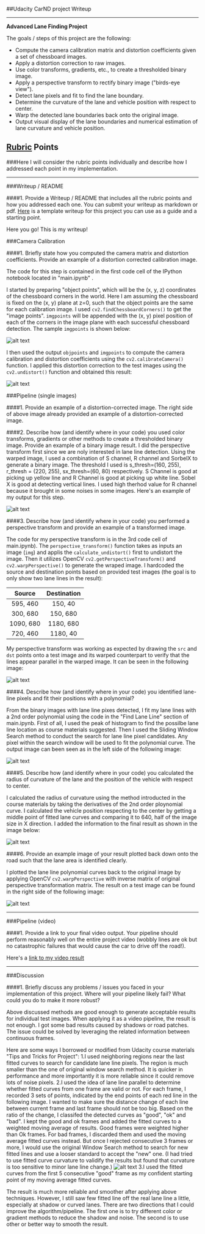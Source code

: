 ##Udacity CarND project Writeup


---

**Advanced Lane Finding Project**

The goals / steps of this project are the following:

* Compute the camera calibration matrix and distortion coefficients given a set of chessboard images.
* Apply a distortion correction to raw images.
* Use color transforms, gradients, etc., to create a thresholded binary image.
* Apply a perspective transform to rectify binary image ("birds-eye view").
* Detect lane pixels and fit to find the lane boundary.
* Determine the curvature of the lane and vehicle position with respect to center.
* Warp the detected lane boundaries back onto the original image.
* Output visual display of the lane boundaries and numerical estimation of lane curvature and vehicle position.

[//]: # (Image References)

[image1]: ./output_images/calibration9_withcorner.png "Calibration Image with Corners"
[image2]: ./output_images/test5_undistort.png "Test Image Undistort"
[image3]: ./output_images/testimage_color_gradient.png "Color and Gradient"
[image4]: ./output_images/testimage_perspective.png "Perspective Transform"
[image5]: ./output_images/testimage_lanelinedetection.png "Lane Line Detection"
[image6]: ./output_images/testimage_validation.png "Validation"
[image7]: ./output_images/testimage_withlaneinfo.png "Result with lane information"
[video1]: ./result.mp4 "Result Video"

## [Rubric](https://review.udacity.com/#!/rubrics/571/view) Points
###Here I will consider the rubric points individually and describe how I addressed each point in my implementation.  

---
###Writeup / README

####1. Provide a Writeup / README that includes all the rubric points and how you addressed each one.  You can submit your writeup as markdown or pdf.  [Here](https://github.com/udacity/CarND-Advanced-Lane-Lines/blob/master/writeup_template.md) is a template writeup for this project you can use as a guide and a starting point.  

Here you go! This is my writeup!

###Camera Calibration

####1. Briefly state how you computed the camera matrix and distortion coefficients. Provide an example of a distortion corrected calibration image.

The code for this step is contained in the first code cell of the IPython notebook located in "main.ipynb" .  

I started by preparing "object points", which will be the (x, y, z) coordinates of the chessboard corners in the world. Here I am assuming the chessboard is fixed on the (x, y) plane at z=0, such that the object points are the same for each calibration image.  I used `cv2.findChessboardCorners()` to get the "image points". `imgpoints` will be appended with the (x, y) pixel position of each of the corners in the image plane with each successful chessboard detection. The sample `imgpoints` is shown below:

![alt text][image1]

I then used the output `objpoints` and `imgpoints` to compute the camera calibration and distortion coefficients using the `cv2.calibrateCamera()` function.  I applied this distortion correction to the test images using the `cv2.undistort()` function and obtained this result: 

![alt text][image2]

###Pipeline (single images)

####1. Provide an example of a distortion-corrected image.
The right side of above image already provided an example of a distortion-corrected image. 

####2. Describe how (and identify where in your code) you used color transforms, gradients or other methods to create a thresholded binary image.  Provide an example of a binary image result.
I did the perspective transform first since we are noly interested in lane line detection. Using the warped image, I used a combination of S channel, R channel and SorbelX to generate a binary image. The threshold I used is s_thresh=(160, 255), r_thresh = (220, 255), sx_thresh=(60, 80) respectively. S Channel is good at picking up yellow line and R Channel is good at picking up white line. Sobel X is good at detecting vertical lines. I used high therhod value for R channel because it brought in some noises in some images. Here's an example of my output for this step.  

![alt text][image3]

####3. Describe how (and identify where in your code) you performed a perspective transform and provide an example of a transformed image.

The code for my perspective transform is in the 3rd code cell of main.ipynb).  The `perspective_transform()` function takes as inputs an image (`img`) and applis the `calculate_undistort()` first to undistort the image. Then it utilizes OpenCV `cv2.getPerspectiveTransform()` and `cv2.warpPerspective()` to generate the wraped image. I hardcoded the source and destination points based on provided test images (the goal is to only show two lane lines in the result):

| Source        | Destination   | 
|:-------------:|:-------------:| 
| 595, 460      | 150, 40       | 
| 300, 680      | 150, 680      |
| 1090, 680     | 1180, 680     |
| 720, 460      | 1180, 40      |

My perspective transform was working as expected by drawing the `src` and `dst` points onto a test image and its warped counterpart to verify that the lines appear parallel in the warped image. It can be seen in the following image:

![alt text][image4]

####4. Describe how (and identify where in your code) you identified lane-line pixels and fit their positions with a polynomial?

From the binary images with lane line pixes detected, I fit my lane lines with a 2nd order polynomial using the code in the "Find Lane Line" section of main.ipynb. 
First of all, I used the peak of histogram to find the possilbe lane line location as course materials suggested. 
Then I used the Sliding Window Search method to conduct the search for lane line pixel candidates. Any pixel within the search window will be used to fit the polynomial curve. The output image can been seen as in the left side of the following image:

![alt text][image5]

####5. Describe how (and identify where in your code) you calculated the radius of curvature of the lane and the position of the vehicle with respect to center.

I calculated the radius of curvature using the method introducted in the course materials by taking the derivatives of the 2nd order ploynomial curve. I calculated the vehicle position respecting to the center by getting a middle point of fitted lane curves and comparing it to 640, half of the image size in X direction. I added the information to the final result as shown in the image below:

![alt text][image7]

####6. Provide an example image of your result plotted back down onto the road such that the lane area is identified clearly.

I plotted the lane line polynomial curves back to the original image by applying OpenCV `cv2.warpPerspective` with inverse matrix of original perspective transformation matrix. The result on a test image can be found in the right side of the following image: 

![alt text][image5]

---

###Pipeline (video)

####1. Provide a link to your final video output.  Your pipeline should perform reasonably well on the entire project video (wobbly lines are ok but no catastrophic failures that would cause the car to drive off the road!).

Here's a [link to my video result](./result.mp4)

---

###Discussion

####1. Briefly discuss any problems / issues you faced in your implementation of this project.  Where will your pipeline likely fail?  What could you do to make it more robust?

Above discussed methods are good enough to generate acceptable results for individual test images. When applying it as a video pipeline, the result is not enough. I got some bad results caused by shadows or road patches. The issue could be solved by leveraging the related information between continuous frames. 

Here are some ways I borrowed or modified from Udacity course materials "Tips and Tricks for Project":
    1.I used neighboring regions near the last fitted curves to search for candidate lane line pixels. The region is much smaller than the one of original window search method. It is quicker in performance and more importantly it is more reliable since it could remove lots of noise pixels. 
    2.I used the idea of lane line parallel to determine whether fitted curves from one frame are valid or not. For each frame, I recorded 3 sets of points, indicated by the end points of each red line in the following image. I wanted to make sure the distance change of each line between current frame and last frame should not be too big. Based on the ratio of the change, I classifed the detected curves as "good", "ok" and "bad". I kept the good and ok frames and added the fitted curves to a weighted moving average of results. Good frames were weighted higher than Ok frames. For bad frames, I discarded them and used the moving average fitted curves instead. But once I rejected consecutive 3 frames or more, I would use the original Window Search method to search for new fitted lines and use a looser standard to accept the "new" one. (I had tried to use fitted curve curvature to validify the results but found that curvature is too sensitive to minor lane line change.)
![alt text][image6] 
    3.I used the fitted curves from the first 5 consecutive "good" frame as my confident starting point of my moving average fitted curves. 

The result is much more reliable and smoother after applying above techniques. However, I still saw few fitted line off the real lane line a little, especially at shadow or curved lanes. There are two directions that I could improve the algorithm/pipeline. The first one is to try different color or gradient methods to reduce the shadow and noise. The second is to use other or better way to smooth the result. 



